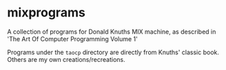 # mixprograms

A collection of programs for Donald Knuths MIX machine, as described in 
'The Art Of Computer Programming Volume 1'

Programs under the `taocp` directory are directly from Knuths' classic book. Others are my own
creations/recreations.
